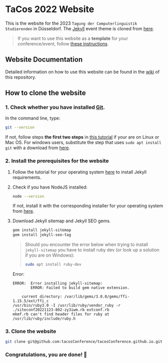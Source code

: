 # TaCos 2022 Website 
This is the website for the 2023 `Tagung der Computerlinguistik Studierenden` in Düsseldorf. The [Jekyll](https://jekyllrb.com/) event theme is cloned from [here](https://github.com/melvinchng/event-jekyll-theme). 

> If you want to use this website as a **template** for your conference/event, follow [these instructions](https://docs.github.com/en/repositories/creating-and-managing-repositories/creating-a-repository-from-a-template).

## Website Documentation
Detailed information on how to use this website can be found in the [wiki](https://github.com/tacosConference/tacosConference.github.io/wiki/Basic-Website-Documentation) of this repository.

## How to clone the website
### 1. Check whether you have installed [Git](https://git-scm.com/).

In the command line, type:
```sh
git --version
``` 
If not, follow steps **the first two steps** in [this tutorial](https://docs.slam.phil.hhu.de/#/github_tut) if your are on Linux or Mac OS. For windows users, substitute the step that uses `sudo apt install git` with a download from [here](https://git-scm.com/download/win).

### 2. Install the prerequisites for the website

1. Follow the tutorial for your operating system [here](https://jekyllrb.com/docs/installation/#requirements) to install Jekyll requirements.

2. Check if you have NodeJS installed:
    ```sh
    node --version
    ```
    If not, install it with the corresponding installer for your operating system from [here](https://nodejs.org/en/download/). 

3. Download Jekyll sitemap and Jekyll SEO gems.
    ```sh
    gem install jekyll-sitemap
    gem install jekyll-seo-tag
    ```
    >Should you encounter the error below when trying to install `jekyll-sitemap` you have to install ruby dev (or look up a solution if you are on Windows):
    >```sh
    >sudo apt install ruby-dev
    >```
    Error:
    ```
    ERROR:  Error installing jekyll-sitemap:
            ERROR: Failed to build gem native extension.

        current directory: /var/lib/gems/3.0.0/gems/ffi-1.15.5/ext/ffi_c
    /usr/bin/ruby3.0 -I /usr/lib/ruby/vendor_ruby -r ./siteconf20221123-802-zy3iwm.rb extconf.rb
    mkmf.rb can't find header files for ruby at /usr/lib/ruby/include/ruby.h
    ```

### 3. Clone the website
```sh
git clone git@github.com:tacosConference/tacosConference.github.io.git
```

### Congratulations, you are done! :tada:
